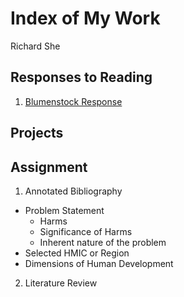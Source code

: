 # Index of My Work 

Richard She 

## Responses to Reading

1. [Blumenstock Response](https://github.com/rshe01/Workshop/blob/master/Blumenstock.md)

## Projects

## Assignment 

1. Annotated Bibliography 
- Problem Statement 
  - Harms
  - Significance of Harms
  - Inherent nature of the problem 
- Selected HMIC or Region
- Dimensions of Human Development

2. Literature Review
